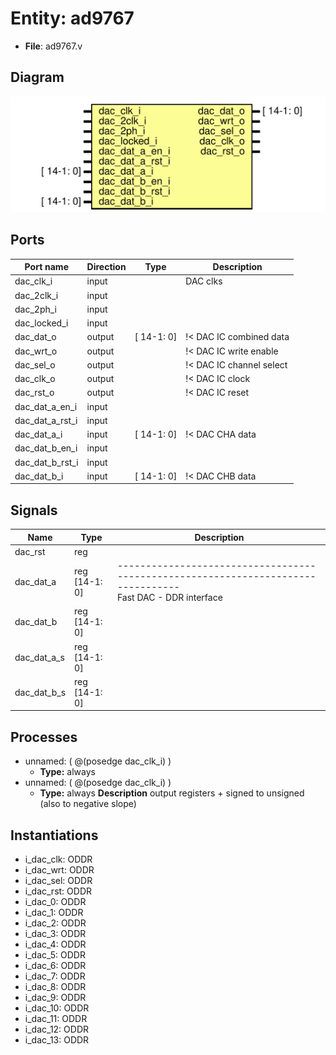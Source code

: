 # Entity: ad9767

- **File**: ad9767.v
## Diagram

![Diagram](ad9767.svg "Diagram")
## Ports

| Port name       | Direction | Type       | Description              |
| --------------- | --------- | ---------- | ------------------------ |
| dac_clk_i       | input     |            |  DAC clks                |
| dac_2clk_i      | input     |            |                          |
| dac_2ph_i       | input     |            |                          |
| dac_locked_i    | input     |            |                          |
| dac_dat_o       | output    | [ 14-1: 0] | !< DAC IC combined data  |
| dac_wrt_o       | output    |            | !< DAC IC write enable   |
| dac_sel_o       | output    |            | !< DAC IC channel select |
| dac_clk_o       | output    |            | !< DAC IC clock          |
| dac_rst_o       | output    |            | !< DAC IC reset          |
| dac_dat_a_en_i  | input     |            |                          |
| dac_dat_a_rst_i | input     |            |                          |
| dac_dat_a_i     | input     | [ 14-1: 0] | !< DAC CHA data          |
| dac_dat_b_en_i  | input     |            |                          |
| dac_dat_b_rst_i | input     |            |                          |
| dac_dat_b_i     | input     | [ 14-1: 0] | !< DAC CHB data          |
## Signals

| Name        | Type           | Description                                                                                                       |
| ----------- | -------------- | ----------------------------------------------------------------------------------------------------------------- |
| dac_rst     | reg            |                                                                                                                   |
| dac_dat_a   | reg  [14-1: 0] | ---------------------------------------------------------------------------------<br>   Fast DAC - DDR interface  |
| dac_dat_b   | reg  [14-1: 0] |                                                                                                                   |
| dac_dat_a_s | reg  [14-1: 0] |                                                                                                                   |
| dac_dat_b_s | reg  [14-1: 0] |                                                                                                                   |
## Processes
- unnamed: ( @(posedge dac_clk_i) )
  - **Type:** always
- unnamed: ( @(posedge dac_clk_i) )
  - **Type:** always
**Description**
 output registers + signed to unsigned (also to negative slope) 
## Instantiations

- i_dac_clk: ODDR
- i_dac_wrt: ODDR
- i_dac_sel: ODDR
- i_dac_rst: ODDR
- i_dac_0: ODDR
- i_dac_1: ODDR
- i_dac_2: ODDR
- i_dac_3: ODDR
- i_dac_4: ODDR
- i_dac_5: ODDR
- i_dac_6: ODDR
- i_dac_7: ODDR
- i_dac_8: ODDR
- i_dac_9: ODDR
- i_dac_10: ODDR
- i_dac_11: ODDR
- i_dac_12: ODDR
- i_dac_13: ODDR
